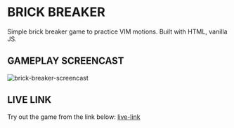 # BRICK BREAKER

Simple brick breaker game to practice VIM motions. Built with HTML, vanilla JS.

## GAMEPLAY SCREENCAST

![brick-breaker-screencast](./screencast/bricks_v2.gif)

## LIVE LINK

Try out the game from the link below:
[live-link](https://pritom-5.github.io/BRICK-BREAKOUT_learn_vim_motion_with_game/)
